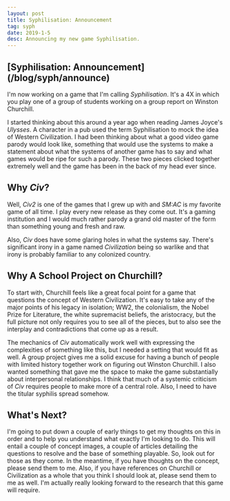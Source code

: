 ```yaml
---
layout: post
title: Syphilisation: Announcement
tag: syph
date: 2019-1-5
desc: Announcing my new game Syphilisation.
---
```

<h2>[Syphilisation: Announcement](/blog/syph/announce)</h2>

I'm now working on a game that I'm calling *Syphilisation*. It's a 4X in which you play one of a group of students working on a group report on Winston Churchill.


I started thinking about this around a year ago when reading James Joyce's *Ulysses*. A character in a pub used the term Syphilisation to mock the idea of Western Civilization. I had been thinking about what a good video game parody would look like, something that would use the systems to make a statement about what the systems of another game has to say and what games would be ripe for such a parody. These two pieces clicked together extremely well and the game has been in the back of my head ever since.

## Why *Civ*?

Well, *Civ2* is one of the games that I grew up with and *SM:AC* is my favorite game of all time. I play every new release as they come out. It's a gaming institution and I would much rather parody a grand old master of the form than something young and fresh and raw.


Also, *Civ* does have some glaring holes in what the systems say. There's significant irony in a game named *Civilization* being so warlike and that irony is probably familiar to any colonized country.

## Why A School Project on Churchill?

To start with, Churchill feels like a great focal point for a game that questions the concept of Western Civilization. It's easy to take any of the major points of his legacy in isolation; WW2, the colonialism, the Nobel Prize for Literature, the white supremacist beliefs, the aristocracy, but the full picture not only requires you to see all of the pieces, but to also see the interplay and contradictions that come up as a result.


The mechanics of *Civ* automatically work well with expressing the complexities of something like this, but I needed a setting that would fit as well. A group project gives me a solid excuse for having a bunch of people with limited history together work on figuring out Winston Churchill. I also wanted something that gave me the space to make the game substantially about interpersonal relationships. I think that much of a systemic criticism of *Civ* requires people to make more of a central role. Also, I need to have the titular syphilis spread somehow.

## What's Next?

I'm going to put down a couple of early things to get my thoughts on this in order and to help you understand what exactly I'm looking to do. This will entail a couple of concept images, a couple of articles detailing the questions to resolve and the base of something playable. So, look out for those as they come. In the meantime, if you have thoughts on the concept, please send them to me. Also, if you have references on Churchill or Civilization as a whole that you think I should look at, please send them to me as well. I'm actually really looking forward to the research that this game will require.

